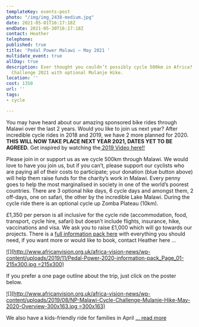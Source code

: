 ```yaml
---
templateKey: events-post
photo: "/img/img_2438-medium.jpg"
date: 2021-05-01T16:17:18Z
endDate: 2021-05-30T16:17:18Z
contact: Heather
telephone: 
published: true
title: 'Pedal Power Malawi – May 2021 '
multidate_event: true
allDay: true
description: Ever thought you couldn’t possibly cycle 500km in Africa? Malawi Cycle
  Challenge 2021 with optional Mulanje Hike.
location: ''
cost: 1350
url: ''
tags:
- cycle

---
```

You may have heard about our amazing sponsored bike rides through Malawi over the last 2 years. Would you like to join us next year? After incredible cycle rides in 2018 and 2019, we have 2 more planned for 2020. **THIS WILL NOW TAKE PLACE NEXT YEAR 2021, DATES YET TO BE AGREED.** Get inspired by watching the[ 2019 Video here!!](https://vimeo.com/352330947)

Please join in or support us as we cycle 500km through Malawi. We would love to have you join us, but if you can’t, please support our cyclists who are paying all of their costs to participate; your donation (blue button above) will help them raise funds for the charity’s work in Malawi. Every penny goes to help the most marginalised in society in one of the world’s poorest countries. There are 3 optional hike days, 6 cycle days and amongst them, 2 off-days, one on safari, the other by the incredible Lake Malawi. During the cycle ride there is an optional cycle up Zomba Plateau (10km).

£1,350 per person is all inclusive for the cycle ride (accommodation, food, transport, cycle hire, safari) but doesn’t include flights, insurance, hike, vaccinations and visa. We ask you to raise £1,000 which will go towards our projects. There is a [full information pack here](http://www.africanvision.org.uk/africa-vision-news/wp-content/uploads/2019/11/Pedal-Power-2020-information-pack.pdf) with everything you should need, if you want more or would like to book, contact Heather here …

[![](http://www.africanvision.org.uk/africa-vision-news/wp-content/uploads/2019/11/Pedal-Power-2020-information-pack_Page_01-215x300.jpg =215x300)](http://www.africanvision.org.uk/africa-vision-news/wp-content/uploads/2019/11/Pedal-Power-2020-information-pack.pdf)

If you prefer a one page outline about the trip, just click on the poster below.

[![](http://www.africanvision.org.uk/africa-vision-news/wp-content/uploads/2019/08/NP-Malawi-Cycle-Challenge-Mulanje-Hike-May-2020-Overview-300x163.jpg =300x163)](http://www.africanvision.org.uk/africa-vision-news/wp-content/uploads/2019/10/NP-Malawi-Cycle-Challenge-Mulanje-Hike-May-2020-Overview.pdf)

We also have a kids-friendly ride for families in April [… read more](http://www.africanvision.org.uk/africa-vision-news/wp-content/uploads/2019/10/NP-Family-Cycle-Safari-April-2020-Overview.pdf)